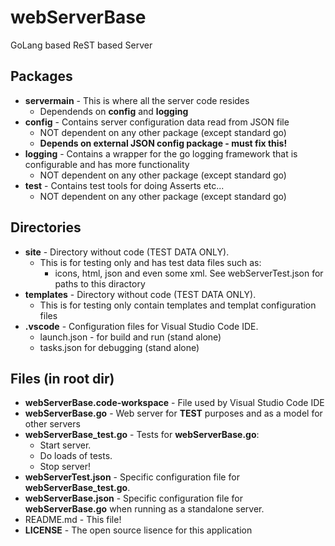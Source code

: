 # webServerBase

GoLang based ReST based Server

## Packages

* **servermain** - This is where all the server code resides
  * Dependends on **config** and **logging**
* **config** - Contains server configuration data read from JSON file
  * NOT dependent on any other package (except standard go)
  * **Depends on external JSON config package - must fix this!**
* **logging** - Contains a wrapper for the go logging framework that is configurable and has more functionality
  * NOT dependent on any other package (except standard go)
* **test** - Contains test tools for doing Asserts etc...
  * NOT dependent on any other package (except standard go)

## Directories

* **site** - Directory without code (TEST DATA ONLY).
  * This is for testing only and has test data files such as:
    * icons, html, json and even some xml. See webServerTest.json for paths to this diractory
* **templates** - Directory without code (TEST DATA ONLY).
  * This is for testing only contain templates and templat configuration files
* **.vscode** - Configuration files for Visual Studio Code IDE.
  * launch.json - for build and run (stand alone)
  * tasks.json for debugging (stand alone) 

## Files (in root dir)

* **webServerBase.code-workspace** - File used by Visual Studio Code IDE
* **webServerBase.go** - Web server for **TEST** purposes and as a model for other servers
* **webServerBase_test.go** - Tests for **webServerBase.go**:
  * Start server.
  * Do loads of tests. 
  * Stop server!
* **webServerTest.json** - Specific configuration file for **webServerBase_test.go**.
* **webServerBase.json** - Specific configuration file for **webServerBase.go** when running as a standalone server.
* README.md - This file!
* **LICENSE** - The open source lisence for this application
